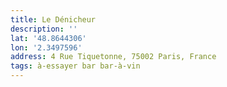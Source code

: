 ```yaml
---
title: Le Dénicheur
description: ''
lat: '48.8644306'
lon: '2.3497596'
address: 4 Rue Tiquetonne, 75002 Paris, France
tags: à-essayer bar bar-à-vin
---
```

